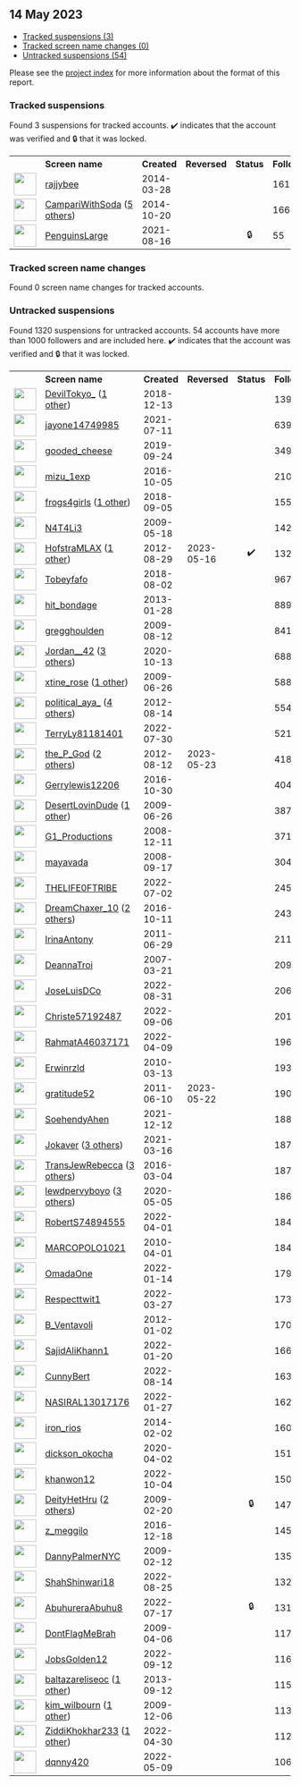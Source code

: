 ## 14 May 2023

* [Tracked suspensions (3)](#tracked-suspensions)
* [Tracked screen name changes (0)](#tracked-screen-name-changes)
* [Untracked suspensions (54)](#untracked-suspensions)

Please see the [project index](https://github.com/travisbrown/twitter-watch) for more information about the format of this report.

### Tracked suspensions

Found 3 suspensions for tracked accounts.
  ✔️ indicates that the account was verified and 🔒 that it was locked.

<table>
    <tr>
        <th></th>
        <th align="left">Screen name</th>
        <th align="left">Created</th>
        <th align="left">Reversed</th>
        <th align="left">Status</th>
        <th align="left">Followers</th>
        <th align="left">Ranking</th></tr>
    </tr>
        <tr>
            <td><a href="https://twitter.com/intent/user?user_id=2443026677">
                <img src="https://pbs.twimg.com/profile_images/1417499803911659535/rBgwu9zw_normal.jpg" width="40px" height="40px" align="center"/></a>
            </td>
            <td>
                <a href="https://twitter.com/rajjybee">rajjybee</a></td>
            <td>2014-03-28</td>
            <td></td>
            <td align="center"></td>
            <td>1615</td>
            <td>21341</td>
        </tr>
        <tr>
            <td><a href="https://twitter.com/intent/user?user_id=2838035380">
                <img src="https://pbs.twimg.com/profile_images/1397116613636378633/_co4KRRC_normal.jpg" width="40px" height="40px" align="center"/></a>
            </td>
            <td>
                <a href="https://twitter.com/CampariWithSoda">CampariWithSoda</a>&nbsp;(<a href="https://api.memory.lol/v1/tw/id/2838035380">5 others</a>)&nbsp;</td>
            <td>2014-10-20</td>
            <td></td>
            <td align="center"></td>
            <td>1664</td>
            <td>27545</td>
        </tr>
        <tr>
            <td><a href="https://twitter.com/intent/user?user_id=1427129233483001856">
                <img src="https://pbs.twimg.com/profile_images/1594186024321798144/qDpOerRc_normal.jpg" width="40px" height="40px" align="center"/></a>
            </td>
            <td>
                <a href="https://twitter.com/PenguinsLarge">PenguinsLarge</a></td>
            <td>2021-08-16</td>
            <td></td>
            <td align="center">🔒</td>
            <td>55</td>
            <td>69104</td>
        </tr></table>

### Tracked screen name changes

Found 0 screen name changes for tracked accounts.

### Untracked suspensions

Found 1320 suspensions for untracked accounts.
54 accounts have more than 1000 followers and are included here.
  ✔️ indicates that the account was verified and 🔒 that it was locked.

<table>
    <tr>
        <th></th>
        <th align="left">Screen name</th>
        <th align="left">Created</th>
        <th align="left">Reversed</th>
        <th align="left">Status</th>
        <th align="left">Followers</th>
    </tr>
        <tr>
            <td><a href="https://twitter.com/intent/user?user_id=1073278025301659649">
                <img src="https://pbs.twimg.com/profile_images/1580958451513102337/_prunb3W_normal.jpg" width="40px" height="40px" align="center"/></a>
            </td>
            <td>
                <a href="https://twitter.com/DevilTokyo_">DevilTokyo_</a>&nbsp;(<a href="https://api.memory.lol/v1/tw/id/1073278025301659649">1 other</a>)&nbsp;</td>
            <td>2018-12-13</td>
            <td></td>
            <td align="center"></td>
            <td>139146</td>
        </tr>
        <tr>
            <td><a href="https://twitter.com/intent/user?user_id=1414229099497852930">
                <img src="https://pbs.twimg.com/profile_images/1448440986993102851/TrMnvVT6_normal.jpg" width="40px" height="40px" align="center"/></a>
            </td>
            <td>
                <a href="https://twitter.com/jayone14749985">jayone14749985</a></td>
            <td>2021-07-11</td>
            <td></td>
            <td align="center"></td>
            <td>63941</td>
        </tr>
        <tr>
            <td><a href="https://twitter.com/intent/user?user_id=1176468979969404933">
                <img src="https://pbs.twimg.com/profile_images/1571253170910765058/FEyIOe9T_normal.jpg" width="40px" height="40px" align="center"/></a>
            </td>
            <td>
                <a href="https://twitter.com/gooded_cheese">gooded_cheese</a></td>
            <td>2019-09-24</td>
            <td></td>
            <td align="center"></td>
            <td>34968</td>
        </tr>
        <tr>
            <td><a href="https://twitter.com/intent/user?user_id=783550872450109440">
                <img src="https://pbs.twimg.com/profile_images/783552849984782336/w5Mi8p4z_normal.jpg" width="40px" height="40px" align="center"/></a>
            </td>
            <td>
                <a href="https://twitter.com/mizu_1exp">mizu_1exp</a></td>
            <td>2016-10-05</td>
            <td></td>
            <td align="center"></td>
            <td>21044</td>
        </tr>
        <tr>
            <td><a href="https://twitter.com/intent/user?user_id=1037209875716231169">
                <img src="https://pbs.twimg.com/profile_images/1576199245388042241/YVbESgUu_normal.jpg" width="40px" height="40px" align="center"/></a>
            </td>
            <td>
                <a href="https://twitter.com/frogs4girls">frogs4girls</a>&nbsp;(<a href="https://api.memory.lol/v1/tw/id/1037209875716231169">1 other</a>)&nbsp;</td>
            <td>2018-09-05</td>
            <td></td>
            <td align="center"></td>
            <td>15596</td>
        </tr>
        <tr>
            <td><a href="https://twitter.com/intent/user?user_id=40796059">
                <img src="https://pbs.twimg.com/profile_images/1320483785331400713/LWEpaRJS_normal.png" width="40px" height="40px" align="center"/></a>
            </td>
            <td>
                <a href="https://twitter.com/N4T4Li3">N4T4Li3</a></td>
            <td>2009-05-18</td>
            <td></td>
            <td align="center"></td>
            <td>14231</td>
        </tr>
        <tr>
            <td><a href="https://twitter.com/intent/user?user_id=789394182">
                <img src="https://pbs.twimg.com/profile_images/1286317075489796098/8KbPhJxA_normal.jpg" width="40px" height="40px" align="center"/></a>
            </td>
            <td>
                <a href="https://twitter.com/HofstraMLAX">HofstraMLAX</a>&nbsp;(<a href="https://api.memory.lol/v1/tw/id/789394182">1 other</a>)&nbsp;</td>
            <td>2012-08-29</td>
            <td>2023-05-16</td>
            <td align="center">✔️</td>
            <td>13269</td>
        </tr>
        <tr>
            <td><a href="https://twitter.com/intent/user?user_id=1025065179384610820">
                <img src="https://pbs.twimg.com/profile_images/1558422558076289024/LY1GOo5h_normal.jpg" width="40px" height="40px" align="center"/></a>
            </td>
            <td>
                <a href="https://twitter.com/Tobeyfafo">Tobeyfafo</a></td>
            <td>2018-08-02</td>
            <td></td>
            <td align="center"></td>
            <td>9679</td>
        </tr>
        <tr>
            <td><a href="https://twitter.com/intent/user?user_id=1129199808">
                <img src="https://pbs.twimg.com/profile_images/3176391089/47ce50ad747cf7b42b4a232043b84dec_normal.jpeg" width="40px" height="40px" align="center"/></a>
            </td>
            <td>
                <a href="https://twitter.com/hit_bondage">hit_bondage</a></td>
            <td>2013-01-28</td>
            <td></td>
            <td align="center"></td>
            <td>8898</td>
        </tr>
        <tr>
            <td><a href="https://twitter.com/intent/user?user_id=65106504">
                <img src="https://pbs.twimg.com/profile_images/1254377547699281920/9sqcpirI_normal.jpg" width="40px" height="40px" align="center"/></a>
            </td>
            <td>
                <a href="https://twitter.com/gregghoulden">gregghoulden</a></td>
            <td>2009-08-12</td>
            <td></td>
            <td align="center"></td>
            <td>8413</td>
        </tr>
        <tr>
            <td><a href="https://twitter.com/intent/user?user_id=1315807004313612289">
                <img src="https://pbs.twimg.com/profile_images/1340330712776372224/5ZODBCE6_normal.jpg" width="40px" height="40px" align="center"/></a>
            </td>
            <td>
                <a href="https://twitter.com/Jordan__42">Jordan__42</a>&nbsp;(<a href="https://api.memory.lol/v1/tw/id/1315807004313612289">3 others</a>)&nbsp;</td>
            <td>2020-10-13</td>
            <td></td>
            <td align="center"></td>
            <td>6884</td>
        </tr>
        <tr>
            <td><a href="https://twitter.com/intent/user?user_id=51003415">
                <img src="https://pbs.twimg.com/profile_images/1350131023774961665/daRvhED5_normal.jpg" width="40px" height="40px" align="center"/></a>
            </td>
            <td>
                <a href="https://twitter.com/xtine_rose">xtine_rose</a>&nbsp;(<a href="https://api.memory.lol/v1/tw/id/51003415">1 other</a>)&nbsp;</td>
            <td>2009-06-26</td>
            <td></td>
            <td align="center"></td>
            <td>5881</td>
        </tr>
        <tr>
            <td><a href="https://twitter.com/intent/user?user_id=758079534">
                <img src="https://pbs.twimg.com/profile_images/1534530702376677377/eGpzF61Y_normal.jpg" width="40px" height="40px" align="center"/></a>
            </td>
            <td>
                <a href="https://twitter.com/political_aya_">political_aya_</a>&nbsp;(<a href="https://api.memory.lol/v1/tw/id/758079534">4 others</a>)&nbsp;</td>
            <td>2012-08-14</td>
            <td></td>
            <td align="center"></td>
            <td>5541</td>
        </tr>
        <tr>
            <td><a href="https://twitter.com/intent/user?user_id=1553418951908114432">
                <img src="https://pbs.twimg.com/profile_images/1584874267694534658/cn3-1TwR_normal.jpg" width="40px" height="40px" align="center"/></a>
            </td>
            <td>
                <a href="https://twitter.com/TerryLy81181401">TerryLy81181401</a></td>
            <td>2022-07-30</td>
            <td></td>
            <td align="center"></td>
            <td>5212</td>
        </tr>
        <tr>
            <td><a href="https://twitter.com/intent/user?user_id=753643111">
                <img src="https://pbs.twimg.com/profile_images/1591620929733492737/WzaUVudc_normal.jpg" width="40px" height="40px" align="center"/></a>
            </td>
            <td>
                <a href="https://twitter.com/the_P_God">the_P_God</a>&nbsp;(<a href="https://api.memory.lol/v1/tw/id/753643111">2 others</a>)&nbsp;</td>
            <td>2012-08-12</td>
            <td>2023-05-23</td>
            <td align="center"></td>
            <td>4184</td>
        </tr>
        <tr>
            <td><a href="https://twitter.com/intent/user?user_id=792857058664210432">
                <img src="https://pbs.twimg.com/profile_images/1581721402444496904/nxLT8eAm_normal.jpg" width="40px" height="40px" align="center"/></a>
            </td>
            <td>
                <a href="https://twitter.com/Gerrylewis12206">Gerrylewis12206</a></td>
            <td>2016-10-30</td>
            <td></td>
            <td align="center"></td>
            <td>4043</td>
        </tr>
        <tr>
            <td><a href="https://twitter.com/intent/user?user_id=50875111">
                <img src="https://pbs.twimg.com/profile_images/946180063313018880/CPsLD47A_normal.jpg" width="40px" height="40px" align="center"/></a>
            </td>
            <td>
                <a href="https://twitter.com/DesertLovinDude">DesertLovinDude</a>&nbsp;(<a href="https://api.memory.lol/v1/tw/id/50875111">1 other</a>)&nbsp;</td>
            <td>2009-06-26</td>
            <td></td>
            <td align="center"></td>
            <td>3875</td>
        </tr>
        <tr>
            <td><a href="https://twitter.com/intent/user?user_id=18063432">
                <img src="https://pbs.twimg.com/profile_images/665251784/White-correctIMG_9669_normal.png" width="40px" height="40px" align="center"/></a>
            </td>
            <td>
                <a href="https://twitter.com/G1_Productions">G1_Productions</a></td>
            <td>2008-12-11</td>
            <td></td>
            <td align="center"></td>
            <td>3713</td>
        </tr>
        <tr>
            <td><a href="https://twitter.com/intent/user?user_id=16320407">
                <img src="https://pbs.twimg.com/profile_images/1597146835814035456/4sfscfUD_normal.jpg" width="40px" height="40px" align="center"/></a>
            </td>
            <td>
                <a href="https://twitter.com/mayavada">mayavada</a></td>
            <td>2008-09-17</td>
            <td></td>
            <td align="center"></td>
            <td>3043</td>
        </tr>
        <tr>
            <td><a href="https://twitter.com/intent/user?user_id=1543341471448776704">
                <img src="https://pbs.twimg.com/profile_images/1598750568872218624/hQFGjlPY_normal.jpg" width="40px" height="40px" align="center"/></a>
            </td>
            <td>
                <a href="https://twitter.com/THELIFE0FTRIBE">THELIFE0FTRIBE</a></td>
            <td>2022-07-02</td>
            <td></td>
            <td align="center"></td>
            <td>2453</td>
        </tr>
        <tr>
            <td><a href="https://twitter.com/intent/user?user_id=785749260406886400">
                <img src="https://pbs.twimg.com/profile_images/1530811730091286528/PcgFkSwF_normal.jpg" width="40px" height="40px" align="center"/></a>
            </td>
            <td>
                <a href="https://twitter.com/DreamChaxer_10">DreamChaxer_10</a>&nbsp;(<a href="https://api.memory.lol/v1/tw/id/785749260406886400">2 others</a>)&nbsp;</td>
            <td>2016-10-11</td>
            <td></td>
            <td align="center"></td>
            <td>2432</td>
        </tr>
        <tr>
            <td><a href="https://twitter.com/intent/user?user_id=326439288">
                <img src="https://pbs.twimg.com/profile_images/1596472181571129346/tX0by1Fu_normal.jpg" width="40px" height="40px" align="center"/></a>
            </td>
            <td>
                <a href="https://twitter.com/IrinaAntony">IrinaAntony</a></td>
            <td>2011-06-29</td>
            <td></td>
            <td align="center"></td>
            <td>2114</td>
        </tr>
        <tr>
            <td><a href="https://twitter.com/intent/user?user_id=1749381">
                <img src="https://pbs.twimg.com/profile_images/57225690/Startrek_-_The_Next_Generation_Cew_-_Deanna_Troi_-_all_Actors_Pictures_Seasons_and_Tons_of_Downloads_-_look_now_____normal.jpg" width="40px" height="40px" align="center"/></a>
            </td>
            <td>
                <a href="https://twitter.com/DeannaTroi">DeannaTroi</a></td>
            <td>2007-03-21</td>
            <td></td>
            <td align="center"></td>
            <td>2094</td>
        </tr>
        <tr>
            <td><a href="https://twitter.com/intent/user?user_id=1565069848346087427">
                <img src="https://pbs.twimg.com/profile_images/1565070344603533313/WAVPjhkG_normal.jpg" width="40px" height="40px" align="center"/></a>
            </td>
            <td>
                <a href="https://twitter.com/JoseLuisDCo">JoseLuisDCo</a></td>
            <td>2022-08-31</td>
            <td></td>
            <td align="center"></td>
            <td>2061</td>
        </tr>
        <tr>
            <td><a href="https://twitter.com/intent/user?user_id=1567100620728852482">
                <img src="https://pbs.twimg.com/profile_images/1586353490556854272/Bq3_COyH_normal.jpg" width="40px" height="40px" align="center"/></a>
            </td>
            <td>
                <a href="https://twitter.com/Christe57192487">Christe57192487</a></td>
            <td>2022-09-06</td>
            <td></td>
            <td align="center"></td>
            <td>2010</td>
        </tr>
        <tr>
            <td><a href="https://twitter.com/intent/user?user_id=1512909774140149760">
                <img src="https://pbs.twimg.com/profile_images/1518247329467412480/aZKTD28H_normal.jpg" width="40px" height="40px" align="center"/></a>
            </td>
            <td>
                <a href="https://twitter.com/RahmatA46037171">RahmatA46037171</a></td>
            <td>2022-04-09</td>
            <td></td>
            <td align="center"></td>
            <td>1967</td>
        </tr>
        <tr>
            <td><a href="https://twitter.com/intent/user?user_id=122594060">
                <img src="https://pbs.twimg.com/profile_images/1502749705457258496/dy_dO8Fv_normal.jpg" width="40px" height="40px" align="center"/></a>
            </td>
            <td>
                <a href="https://twitter.com/Erwinrzld">Erwinrzld</a></td>
            <td>2010-03-13</td>
            <td></td>
            <td align="center"></td>
            <td>1936</td>
        </tr>
        <tr>
            <td><a href="https://twitter.com/intent/user?user_id=314464561">
                <img src="https://pbs.twimg.com/profile_images/1480058512650555394/k_tQrP7s_normal.jpg" width="40px" height="40px" align="center"/></a>
            </td>
            <td>
                <a href="https://twitter.com/gratitude52">gratitude52</a></td>
            <td>2011-06-10</td>
            <td>2023-05-22</td>
            <td align="center"></td>
            <td>1903</td>
        </tr>
        <tr>
            <td><a href="https://twitter.com/intent/user?user_id=1470054646714540033">
                <img src="https://pbs.twimg.com/profile_images/1560835689524363264/GbbhrgWU_normal.jpg" width="40px" height="40px" align="center"/></a>
            </td>
            <td>
                <a href="https://twitter.com/SoehendyAhen">SoehendyAhen</a></td>
            <td>2021-12-12</td>
            <td></td>
            <td align="center"></td>
            <td>1888</td>
        </tr>
        <tr>
            <td><a href="https://twitter.com/intent/user?user_id=1371859108941430785">
                <img src="https://pbs.twimg.com/profile_images/1576964045177077761/_DFSKy12_normal.jpg" width="40px" height="40px" align="center"/></a>
            </td>
            <td>
                <a href="https://twitter.com/Jokaver">Jokaver</a>&nbsp;(<a href="https://api.memory.lol/v1/tw/id/1371859108941430785">3 others</a>)&nbsp;</td>
            <td>2021-03-16</td>
            <td></td>
            <td align="center"></td>
            <td>1878</td>
        </tr>
        <tr>
            <td><a href="https://twitter.com/intent/user?user_id=705571814840229888">
                <img src="https://pbs.twimg.com/profile_images/1581128245210144769/cd5Yi_PK_normal.jpg" width="40px" height="40px" align="center"/></a>
            </td>
            <td>
                <a href="https://twitter.com/TransJewRebecca">TransJewRebecca</a>&nbsp;(<a href="https://api.memory.lol/v1/tw/id/705571814840229888">3 others</a>)&nbsp;</td>
            <td>2016-03-04</td>
            <td></td>
            <td align="center"></td>
            <td>1877</td>
        </tr>
        <tr>
            <td><a href="https://twitter.com/intent/user?user_id=1257531443254886400">
                <img src="https://pbs.twimg.com/profile_images/1590179968717299712/aCzhwqde_normal.jpg" width="40px" height="40px" align="center"/></a>
            </td>
            <td>
                <a href="https://twitter.com/lewdpervyboyo">lewdpervyboyo</a>&nbsp;(<a href="https://api.memory.lol/v1/tw/id/1257531443254886400">3 others</a>)&nbsp;</td>
            <td>2020-05-05</td>
            <td></td>
            <td align="center"></td>
            <td>1866</td>
        </tr>
        <tr>
            <td><a href="https://twitter.com/intent/user?user_id=1509816638702505986">
                <img src="https://pbs.twimg.com/profile_images/1590800943720833031/m4WQQzhp_normal.jpg" width="40px" height="40px" align="center"/></a>
            </td>
            <td>
                <a href="https://twitter.com/RobertS74894555">RobertS74894555</a></td>
            <td>2022-04-01</td>
            <td></td>
            <td align="center"></td>
            <td>1849</td>
        </tr>
        <tr>
            <td><a href="https://twitter.com/intent/user?user_id=128428339">
                <img src="https://pbs.twimg.com/profile_images/1564097723573346304/wt0wf-Sw_normal.jpg" width="40px" height="40px" align="center"/></a>
            </td>
            <td>
                <a href="https://twitter.com/MARCOPOLO1021">MARCOPOLO1021</a></td>
            <td>2010-04-01</td>
            <td></td>
            <td align="center"></td>
            <td>1847</td>
        </tr>
        <tr>
            <td><a href="https://twitter.com/intent/user?user_id=1481914023394541569">
                <img src="https://pbs.twimg.com/profile_images/1569881818341724161/QJ1ei0Td_normal.jpg" width="40px" height="40px" align="center"/></a>
            </td>
            <td>
                <a href="https://twitter.com/OmadaOne">OmadaOne</a></td>
            <td>2022-01-14</td>
            <td></td>
            <td align="center"></td>
            <td>1795</td>
        </tr>
        <tr>
            <td><a href="https://twitter.com/intent/user?user_id=1507966698812440576">
                <img src="https://pbs.twimg.com/profile_images/1507969817625563137/temA_ySk_normal.jpg" width="40px" height="40px" align="center"/></a>
            </td>
            <td>
                <a href="https://twitter.com/Respecttwit1">Respecttwit1</a></td>
            <td>2022-03-27</td>
            <td></td>
            <td align="center"></td>
            <td>1734</td>
        </tr>
        <tr>
            <td><a href="https://twitter.com/intent/user?user_id=452889945">
                <img src="https://pbs.twimg.com/profile_images/690241080583938048/C51bjcKq_normal.jpg" width="40px" height="40px" align="center"/></a>
            </td>
            <td>
                <a href="https://twitter.com/B_Ventavoli">B_Ventavoli</a></td>
            <td>2012-01-02</td>
            <td></td>
            <td align="center"></td>
            <td>1706</td>
        </tr>
        <tr>
            <td><a href="https://twitter.com/intent/user?user_id=1484077746775289856">
                <img src="https://pbs.twimg.com/profile_images/1594962444237275136/-pMenPK__normal.jpg" width="40px" height="40px" align="center"/></a>
            </td>
            <td>
                <a href="https://twitter.com/SajidAliKhann1">SajidAliKhann1</a></td>
            <td>2022-01-20</td>
            <td></td>
            <td align="center"></td>
            <td>1668</td>
        </tr>
        <tr>
            <td><a href="https://twitter.com/intent/user?user_id=1558899975324635138">
                <img src="https://pbs.twimg.com/profile_images/1579319876275036166/UVX9KeGb_normal.jpg" width="40px" height="40px" align="center"/></a>
            </td>
            <td>
                <a href="https://twitter.com/CunnyBert">CunnyBert</a></td>
            <td>2022-08-14</td>
            <td></td>
            <td align="center"></td>
            <td>1638</td>
        </tr>
        <tr>
            <td><a href="https://twitter.com/intent/user?user_id=1486740522047844356">
                <img src="https://pbs.twimg.com/profile_images/1589313569228742657/qjqtBTa5_normal.jpg" width="40px" height="40px" align="center"/></a>
            </td>
            <td>
                <a href="https://twitter.com/NASIRAL13017176">NASIRAL13017176</a></td>
            <td>2022-01-27</td>
            <td></td>
            <td align="center"></td>
            <td>1628</td>
        </tr>
        <tr>
            <td><a href="https://twitter.com/intent/user?user_id=2324053915">
                <img src="https://pbs.twimg.com/profile_images/953454179519025152/tI9e-mHI_normal.jpg" width="40px" height="40px" align="center"/></a>
            </td>
            <td>
                <a href="https://twitter.com/iron_rios">iron_rios</a></td>
            <td>2014-02-02</td>
            <td></td>
            <td align="center"></td>
            <td>1606</td>
        </tr>
        <tr>
            <td><a href="https://twitter.com/intent/user?user_id=1245614180075335692">
                <img src="https://pbs.twimg.com/profile_images/1575171695664570369/COFv5EtY_normal.jpg" width="40px" height="40px" align="center"/></a>
            </td>
            <td>
                <a href="https://twitter.com/dickson_okocha">dickson_okocha</a></td>
            <td>2020-04-02</td>
            <td></td>
            <td align="center"></td>
            <td>1515</td>
        </tr>
        <tr>
            <td><a href="https://twitter.com/intent/user?user_id=1577273098319015937">
                <img src="https://pbs.twimg.com/profile_images/1577273566105591808/RyzLo84b_normal.jpg" width="40px" height="40px" align="center"/></a>
            </td>
            <td>
                <a href="https://twitter.com/khanwon12">khanwon12</a></td>
            <td>2022-10-04</td>
            <td></td>
            <td align="center"></td>
            <td>1503</td>
        </tr>
        <tr>
            <td><a href="https://twitter.com/intent/user?user_id=21370564">
                <img src="https://pbs.twimg.com/profile_images/1563906528289198080/nLOzOw5l_normal.jpg" width="40px" height="40px" align="center"/></a>
            </td>
            <td>
                <a href="https://twitter.com/DeityHetHru">DeityHetHru</a>&nbsp;(<a href="https://api.memory.lol/v1/tw/id/21370564">2 others</a>)&nbsp;</td>
            <td>2009-02-20</td>
            <td></td>
            <td align="center">🔒</td>
            <td>1479</td>
        </tr>
        <tr>
            <td><a href="https://twitter.com/intent/user?user_id=810418226324611073">
                <img src="https://pbs.twimg.com/profile_images/1588649567314116608/Sr-11HQN_normal.jpg" width="40px" height="40px" align="center"/></a>
            </td>
            <td>
                <a href="https://twitter.com/z_meggilo">z_meggilo</a></td>
            <td>2016-12-18</td>
            <td></td>
            <td align="center"></td>
            <td>1456</td>
        </tr>
        <tr>
            <td><a href="https://twitter.com/intent/user?user_id=20660489">
                <img src="https://pbs.twimg.com/profile_images/1307394168050851841/O_I3_ZyH_normal.jpg" width="40px" height="40px" align="center"/></a>
            </td>
            <td>
                <a href="https://twitter.com/DannyPalmerNYC">DannyPalmerNYC</a></td>
            <td>2009-02-12</td>
            <td></td>
            <td align="center"></td>
            <td>1354</td>
        </tr>
        <tr>
            <td><a href="https://twitter.com/intent/user?user_id=1562776313206714371">
                <img src="https://pbs.twimg.com/profile_images/1587526095242375168/0nuvqzdD_normal.jpg" width="40px" height="40px" align="center"/></a>
            </td>
            <td>
                <a href="https://twitter.com/ShahShinwari18">ShahShinwari18</a></td>
            <td>2022-08-25</td>
            <td></td>
            <td align="center"></td>
            <td>1327</td>
        </tr>
        <tr>
            <td><a href="https://twitter.com/intent/user?user_id=1548772982352379905">
                <img src="https://pbs.twimg.com/profile_images/1550204895449464832/c1bK_Px6_normal.jpg" width="40px" height="40px" align="center"/></a>
            </td>
            <td>
                <a href="https://twitter.com/AbuhureraAbuhu8">AbuhureraAbuhu8</a></td>
            <td>2022-07-17</td>
            <td></td>
            <td align="center">🔒</td>
            <td>1316</td>
        </tr>
        <tr>
            <td><a href="https://twitter.com/intent/user?user_id=29199905">
                <img src="https://pbs.twimg.com/profile_images/1539786808476798976/nDGte5KM_normal.jpg" width="40px" height="40px" align="center"/></a>
            </td>
            <td>
                <a href="https://twitter.com/DontFlagMeBrah">DontFlagMeBrah</a></td>
            <td>2009-04-06</td>
            <td></td>
            <td align="center"></td>
            <td>1170</td>
        </tr>
        <tr>
            <td><a href="https://twitter.com/intent/user?user_id=1569164832309448704">
                <img src="https://pbs.twimg.com/profile_images/1578067497139453960/nZOSPix2_normal.jpg" width="40px" height="40px" align="center"/></a>
            </td>
            <td>
                <a href="https://twitter.com/JobsGolden12">JobsGolden12</a></td>
            <td>2022-09-12</td>
            <td></td>
            <td align="center"></td>
            <td>1167</td>
        </tr>
        <tr>
            <td><a href="https://twitter.com/intent/user?user_id=1858871634">
                <img src="https://pbs.twimg.com/profile_images/1440033535386025991/kNpR_Gqv_normal.jpg" width="40px" height="40px" align="center"/></a>
            </td>
            <td>
                <a href="https://twitter.com/baltazareliseoc">baltazareliseoc</a>&nbsp;(<a href="https://api.memory.lol/v1/tw/id/1858871634">1 other</a>)&nbsp;</td>
            <td>2013-09-12</td>
            <td></td>
            <td align="center"></td>
            <td>1158</td>
        </tr>
        <tr>
            <td><a href="https://twitter.com/intent/user?user_id=95056787">
                <img src="https://pbs.twimg.com/profile_images/984280276925861889/YMLGJ2d__normal.jpg" width="40px" height="40px" align="center"/></a>
            </td>
            <td>
                <a href="https://twitter.com/kim_wilbourn">kim_wilbourn</a>&nbsp;(<a href="https://api.memory.lol/v1/tw/id/95056787">1 other</a>)&nbsp;</td>
            <td>2009-12-06</td>
            <td></td>
            <td align="center"></td>
            <td>1139</td>
        </tr>
        <tr>
            <td><a href="https://twitter.com/intent/user?user_id=1520539828613488640">
                <img src="https://pbs.twimg.com/profile_images/1598721647174979586/w5gGLMgA_normal.jpg" width="40px" height="40px" align="center"/></a>
            </td>
            <td>
                <a href="https://twitter.com/ZiddiKhokhar233">ZiddiKhokhar233</a>&nbsp;(<a href="https://api.memory.lol/v1/tw/id/1520539828613488640">1 other</a>)&nbsp;</td>
            <td>2022-04-30</td>
            <td></td>
            <td align="center"></td>
            <td>1120</td>
        </tr>
        <tr>
            <td><a href="https://twitter.com/intent/user?user_id=1523566829922402304">
                <img src="https://pbs.twimg.com/profile_images/1578116681796296708/fKVn6L1G_normal.jpg" width="40px" height="40px" align="center"/></a>
            </td>
            <td>
                <a href="https://twitter.com/dqnny420">dqnny420</a></td>
            <td>2022-05-09</td>
            <td></td>
            <td align="center"></td>
            <td>1064</td>
        </tr></table>
